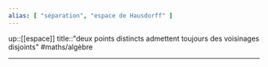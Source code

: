 ```yaml
---
alias: [ "séparation", "espace de Hausdorff" ]
---
```

up::[[espace]]
title::"deux points distincts admettent toujours des voisinages disjoints"
#maths/algèbre

----
